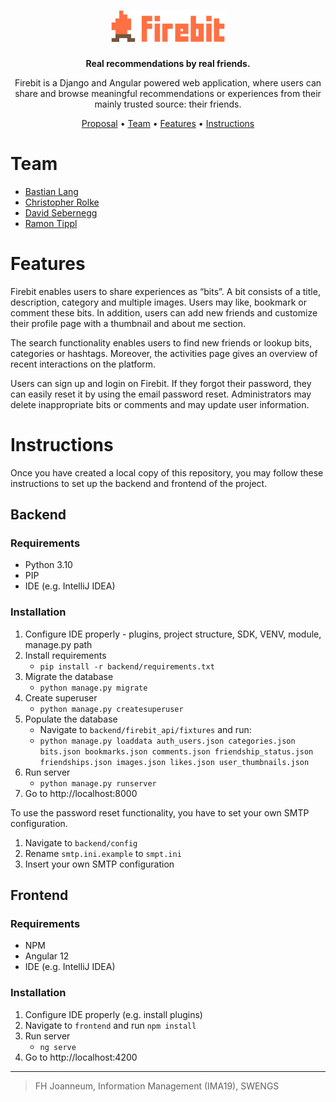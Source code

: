 <h1 align="center">
    <img src="frontend/src/assets/firebit-logo-full.svg" height="50px">
</h1>

<p align="center">
<b>Real recommendations by real friends.</b>
</p>

<p align="center">
Firebit is a Django and Angular powered web application, where users can share and browse meaningful recommendations or experiences from their mainly trusted source: their friends.
</p>

<p align="center">
  <a href="https://www.dropbox.com/s/2wr57ehgqwck8si/G6_Project_Proposal.pdf?dl=0">Proposal</a> •
  <a href="#team">Team</a> •
  <a href="#features">Features</a> •
  <a href="#instructions">Instructions</a>
</p>

# Team

- <a href="https://github.com/xeeija">Bastian Lang</a>
- <a href="https://github.com/rolkef">Christopher Rolke</a>
- <a href="https://github.com/DavidSeb2020">David Sebernegg</a>
- <a href="https://github.com/ramontip">Ramon Tippl</a></b>


# Features

Firebit enables users to share experiences as “bits”. A bit consists of a title, description, category and multiple images. Users may like, bookmark or comment these bits. In addition, users can add new friends and customize their profile page with a thumbnail and about me section. 

The search functionality enables users to find new friends or lookup bits, categories or hashtags. Moreover, the activities page gives an overview of recent interactions on the platform. 

Users can sign up and login on Firebit. If they forgot their password, they can easily reset it by using the email password reset. Administrators may delete inappropriate bits or comments and may update user information.


# Instructions

Once you have created a local copy of this repository, you may follow these instructions to set up the backend and frontend of the project. 

## Backend

### Requirements

- Python 3.10
- PIP
- IDE (e.g. IntelliJ IDEA)

### Installation

1. Configure IDE properly - plugins, project structure, SDK, VENV, module, manage.py path
2. Install requirements 
   - `pip install -r backend/requirements.txt`
3. Migrate the database
   - `python manage.py migrate`
4. Create superuser
   - `python manage.py createsuperuser`
5. Populate the database
   - Navigate to `backend/firebit_api/fixtures` and run:
   - `python manage.py loaddata auth_users.json categories.json bits.json bookmarks.json comments.json friendship_status.json friendships.json images.json likes.json user_thumbnails.json`
6. Run server
   - `python manage.py runserver`
7. Go to http://localhost:8000

To use the password reset functionality, you have to set your own SMTP configuration.
1. Navigate to `backend/config`
2. Rename `smtp.ini.example` to `smpt.ini`
3. Insert your own SMTP configuration


## Frontend

### Requirements

- NPM
- Angular 12
- IDE (e.g. IntelliJ IDEA)

### Installation

1. Configure IDE properly (e.g. install plugins)
2. Navigate to `frontend` and run `npm install`
3. Run server
    - `ng serve`
4. Go to http://localhost:4200

---
> FH Joanneum, Information Management (IMA19), SWENGS